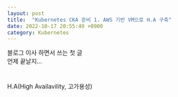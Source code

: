 ```yaml
---
layout: post
title:  "Kubernetes CKA 준비 1. AWS 기반 VM으로 H.A 구축"
date: 2022-10-17 20:55:49 +0900
category: Kubernetes
---
```


블로그 이사 하면서 쓰는 첫 글  
언제 끝날지...
#
H.A(High Availavility, 고가용성)

